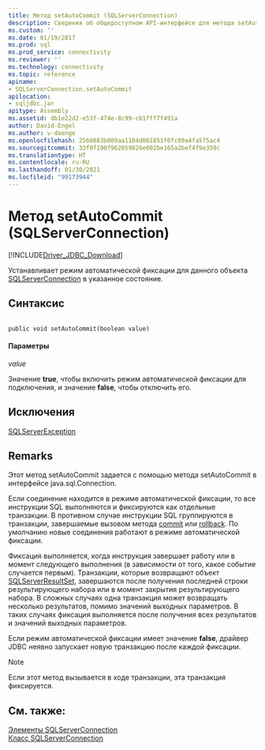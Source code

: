 ```yaml
---
title: Метод setAutoCommit (SQLServerConnection)
description: Сведения об общедоступном API-интерфейсе для метода setAutoCommit в классе SQLServerConnection драйвера JDBC для SQL Server.
ms.custom: ''
ms.date: 01/19/2017
ms.prod: sql
ms.prod_service: connectivity
ms.reviewer: ''
ms.technology: connectivity
ms.topic: reference
apiname:
- SQLServerConnection.setAutoCommit
apilocation:
- sqljdbc.jar
apitype: Assembly
ms.assetid: db1e22d2-e53f-474e-8c99-cb1fff7f491a
author: David-Engel
ms.author: v-daenge
ms.openlocfilehash: 2560883b009aa1184d001851f0fc09a4fa575ac4
ms.sourcegitcommit: 33f0f190f962059826e002be165a2bef4f9e350c
ms.translationtype: HT
ms.contentlocale: ru-RU
ms.lasthandoff: 01/30/2021
ms.locfileid: "99173944"
---
```

# <a name="setautocommit-method-sqlserverconnection"></a>Метод setAutoCommit (SQLServerConnection)
[!INCLUDE[Driver_JDBC_Download](../../../includes/driver_jdbc_download.md)]

  Устанавливает режим автоматической фиксации для данного объекта [SQLServerConnection](../../../connect/jdbc/reference/sqlserverconnection-class.md) в указанное состояние.  
  
## <a name="syntax"></a>Синтаксис  
  
```  
  
public void setAutoCommit(boolean value)  
```  
  
#### <a name="parameters"></a>Параметры  
 *value*  
  
 Значение **true**, чтобы включить режим автоматической фиксации для подключения, и значение **false**, чтобы отключить его.  
  
## <a name="exceptions"></a>Исключения  
 [SQLServerException](../../../connect/jdbc/reference/sqlserverexception-class.md)  
  
## <a name="remarks"></a>Remarks  
 Этот метод setAutoCommit задается с помощью метода setAutoCommit в интерфейсе java.sql.Connection.  
  
 Если соединение находится в режиме автоматической фиксации, то все инструкции SQL выполняются и фиксируются как отдельные транзакции. В противном случае инструкции SQL группируются в транзакции, завершаемые вызовом метода [commit](../../../connect/jdbc/reference/commit-method-sqlserverconnection.md) или [rollback](../../../connect/jdbc/reference/rollback-method-sqlserverconnection.md). По умолчанию новые соединения работают в режиме автоматической фиксации.  
  
 Фиксация выполняется, когда инструкция завершает работу или в момент следующего выполнения (в зависимости от того, какое событие случается первым). Транзакции, которые возвращают объект [SQLServerResultSet](../../../connect/jdbc/reference/sqlserverresultset-class.md), завершаются после получения последней строки результирующего набора или в момент закрытия результирующего набора. В сложных случаях одна транзакция может возвращать несколько результатов, помимо значений выходных параметров. В таких случаях фиксация выполняется после получения всех результатов и значений выходных параметров.  
  
 Если режим автоматической фиксации имеет значение **false**, драйвер JDBC неявно запускает новую транзакцию после каждой фиксации.  
  
> [!NOTE]  
> Если этот метод вызывается в ходе транзакции, эта транзакция фиксируется.  
  
## <a name="see-also"></a>См. также:  
 [Элементы SQLServerConnection](../../../connect/jdbc/reference/sqlserverconnection-members.md)  
 [Класс SQLServerConnection](../../../connect/jdbc/reference/sqlserverconnection-class.md)  
